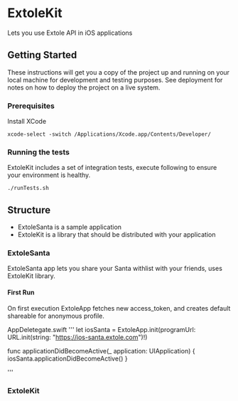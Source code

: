 

# ExtoleKit

Lets you use Extole API in iOS applications

## Getting Started

These instructions will get you a copy of the project up and running on your local machine for development and testing purposes. See deployment for notes on how to deploy the project on a live system.

### Prerequisites

Install XCode

```
xcode-select -switch /Applications/Xcode.app/Contents/Developer/
```

### Running the tests

ExtoleKit includes a set of integration tests, execute following to ensure your environment is healthy.
```
./runTests.sh
```

## Structure

* ExtoleSanta is a sample application
* ExtoleKit is a library that should be distributed with your application
 
### ExtoleSanta
ExtoleSanta app lets you share your Santa withlist with your friends, uses ExtoleKit library.

#### First Run
On first execution ExtoleApp fetches new access_token, and creates default shareable for anonymous profile.

AppDeletegate.swift
'''
 let iosSanta = ExtoleApp.init(programUrl: URL.init(string: "https://ios-santa.extole.com")!)

 func applicationDidBecomeActive(_ application: UIApplication) {
        iosSanta.applicationDidBecomeActive()
 }

'''



### ExtoleKit

